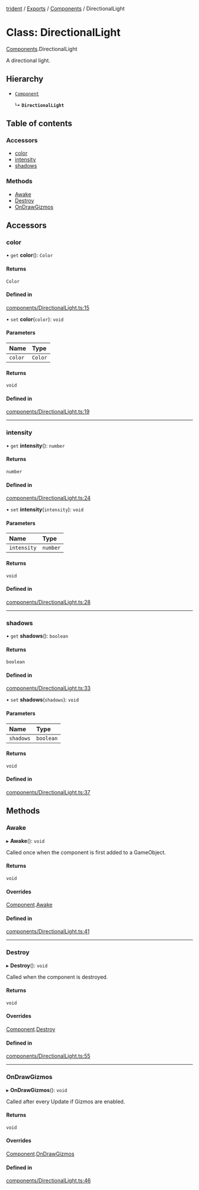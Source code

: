 [trident](../README.md) / [Exports](../modules.md) / [Components](../modules/Components.md) / DirectionalLight

# Class: DirectionalLight

[Components](../modules/Components.md).DirectionalLight

A directional light.

## Hierarchy

- [`Component`](Components.Component.md)

  ↳ **`DirectionalLight`**

## Table of contents

### Accessors

- [color](Components.DirectionalLight.md#color)
- [intensity](Components.DirectionalLight.md#intensity)
- [shadows](Components.DirectionalLight.md#shadows)

### Methods

- [Awake](Components.DirectionalLight.md#awake)
- [Destroy](Components.DirectionalLight.md#destroy)
- [OnDrawGizmos](Components.DirectionalLight.md#ondrawgizmos)

## Accessors

### color

• `get` **color**(): `Color`

#### Returns

`Color`

#### Defined in

[components/DirectionalLight.ts:15](https://github.com/AIFanatic/Trident/blob/61d4a9b/src/components/DirectionalLight.ts#L15)

• `set` **color**(`color`): `void`

#### Parameters

| Name | Type |
| :------ | :------ |
| `color` | `Color` |

#### Returns

`void`

#### Defined in

[components/DirectionalLight.ts:19](https://github.com/AIFanatic/Trident/blob/61d4a9b/src/components/DirectionalLight.ts#L19)

___

### intensity

• `get` **intensity**(): `number`

#### Returns

`number`

#### Defined in

[components/DirectionalLight.ts:24](https://github.com/AIFanatic/Trident/blob/61d4a9b/src/components/DirectionalLight.ts#L24)

• `set` **intensity**(`intensity`): `void`

#### Parameters

| Name | Type |
| :------ | :------ |
| `intensity` | `number` |

#### Returns

`void`

#### Defined in

[components/DirectionalLight.ts:28](https://github.com/AIFanatic/Trident/blob/61d4a9b/src/components/DirectionalLight.ts#L28)

___

### shadows

• `get` **shadows**(): `boolean`

#### Returns

`boolean`

#### Defined in

[components/DirectionalLight.ts:33](https://github.com/AIFanatic/Trident/blob/61d4a9b/src/components/DirectionalLight.ts#L33)

• `set` **shadows**(`shadows`): `void`

#### Parameters

| Name | Type |
| :------ | :------ |
| `shadows` | `boolean` |

#### Returns

`void`

#### Defined in

[components/DirectionalLight.ts:37](https://github.com/AIFanatic/Trident/blob/61d4a9b/src/components/DirectionalLight.ts#L37)

## Methods

### Awake

▸ **Awake**(): `void`

Called once when the component is first added to a GameObject.

#### Returns

`void`

#### Overrides

[Component](Components.Component.md).[Awake](Components.Component.md#awake)

#### Defined in

[components/DirectionalLight.ts:41](https://github.com/AIFanatic/Trident/blob/61d4a9b/src/components/DirectionalLight.ts#L41)

___

### Destroy

▸ **Destroy**(): `void`

Called when the component is destroyed.

#### Returns

`void`

#### Overrides

[Component](Components.Component.md).[Destroy](Components.Component.md#destroy)

#### Defined in

[components/DirectionalLight.ts:55](https://github.com/AIFanatic/Trident/blob/61d4a9b/src/components/DirectionalLight.ts#L55)

___

### OnDrawGizmos

▸ **OnDrawGizmos**(): `void`

Called after every Update if Gizmos are enabled.

#### Returns

`void`

#### Overrides

[Component](Components.Component.md).[OnDrawGizmos](Components.Component.md#ondrawgizmos)

#### Defined in

[components/DirectionalLight.ts:46](https://github.com/AIFanatic/Trident/blob/61d4a9b/src/components/DirectionalLight.ts#L46)
